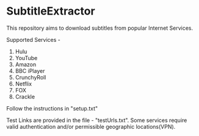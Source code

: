 # SubtitleExtractor
This repository aims to download subtitles from popular Internet Services.

Supported Services -  <br/>
1) Hulu  <br/>
2) YouTube <br/>
3) Amazon <br/>
4) BBC iPlayer <br/>
5) CrunchyRoll <br/>
6) Netflix <br/>
7) FOX <br/>
8) Crackle <br/>

Follow the instructions in "setup.txt"

Test Links are provided in the file - "testUrls.txt".
Some services require valid authentication and/or permissible geographic locations(VPN).
